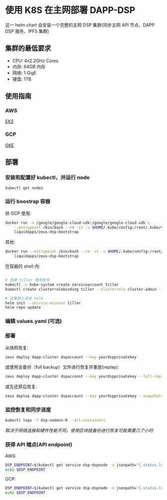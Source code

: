 # 使用 K8S 在主网部署 DAPP-DSP

这一 helm chart 会安装一个完整的主网 DSP 集群(同步主网 API 节点，DAPP DSP 服务，IPFS 集群)

## 集群的最低要求

* CPU: 4x2.2GHz Cores
* 内存: 64GB 内存
* 网络: 1 GigE
* 硬盘: 1TB

## 使用指南
### AWS
[EKS](https://docs.aws.amazon.com/eks/latest/userguide/getting-started.html)

### GCP 
[GKE](https://cloud.google.com/kubernetes-engine/docs/quickstart)

## 部署
###  安装和配置好 kubectl，并运行 node
```
kubectl get nodes
```
### 运行 boostrap 容器 
供 GCP 使用:
```bash
docker run -v /google/google-cloud-sdk:/google/google-cloud-sdk \
    --entrypoint /bin/bash --rm -it -v $HOME/.kube/config:/root/.kube/config \
    liquidapps/zeus-dsp-bootstrap 
```

其他:
```bash
docker run --entrypoint /bin/bash --rm -it -v $HOME/.kube/config:/root/.kube/config \
    liquidapps/zeus-dsp-bootstrap 
```

在容器的 shell 内:
```bash

# 创建 tiller 服务账号
kubectl -n kube-system create serviceaccount tiller
kubectl create clusterrolebinding tiller --clusterrole cluster-admin --serviceaccount=kube-system:tiller

# 在集群上安装 helm
helm init --service-account tiller
helm repo update
```

### 编辑 values.yaml (可选)
### 部署
从快照恢复:
```bash
zeus deploy dapp-cluster dspaccount --key yourdspprivatekey
```
或使用全备份（full backup）文件进行恢复并重放(replay):
```bash
zeus deploy dapp-cluster dspaccount --key yourdspprivatekey --full-replay=true 
```
或先还原后恢复:
```bash
zeus deploy dapp-cluster dspaccount --key yourdspprivatekey --snapshot=false
```

### 监控恢复和同步进度
```bash
kubectl logs -f dsp-nodeos-0 --all-containers
```
*取决于网络连接和硬件性能不同，使用区块链备份进行恢复可能需要几个小时*


### 获得 API 端点(API endpoint) 
AWS:
```bash
DSP_ENDPOINT=$(kubectl get service dsp-dspnode -o jsonpath="{.status.loadBalancer.ingress[?(@.hostname)].hostname}"):3115
echo $DSP_ENDPOINT
```

GCP:
```bash
DSP_ENDPOINT=$(kubectl get service dsp-dspnode -o jsonpath="{.status.loadBalancer.ingress[0].ip}"):3115
echo $DSP_ENDPOINT
```